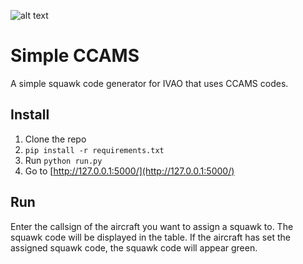 ![alt text](http://i.imgur.com/U4hcSNc.png "Screenshot")

# Simple CCAMS
A simple squawk code generator for IVAO that uses CCAMS codes.

## Install
1. Clone the repo
2. `pip install -r requirements.txt`
3. Run `python run.py`
4. Go to [http://127.0.0.1:5000/](http://127.0.0.1:5000/)

## Run
Enter the callsign of the aircraft you want to assign a squawk to.
The squawk code will be displayed in the table.
If the aircraft has set the assigned squawk code, the squawk code will appear
green.
